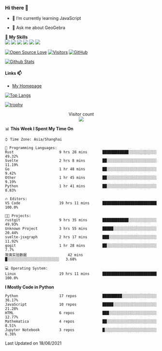 ### Hi there 👋

<!--
**wuyudi/wuyudi** is a ✨ _special_ ✨ repository because its `README.md` (this file) appears on your GitHub profile.

Here are some ideas to get you started:

- 🔭 I’m currently working on ...
- 👯 I’m looking to collaborate on ...
- 🤔 I’m looking for help with ...

- 📫 How to reach me: ...
- 😄 Pronouns: ...
- ⚡ Fun fact: ...
-->

- 🌱 I’m currently learning JavaScript

- 💬 Ask me about GeoGebra

🌟 **My Skills**  
![](https://img.shields.io/badge/-Svelte-3e74a2?style=flat-square&logo=Svelte&logoColor=fff)
![](https://img.shields.io/badge/-TypeScript-3e74a2?style=flat-square&logo=TypeScript&logoColor=fff)
![](https://img.shields.io/badge/-JavaScript-3e74a2?style=flat-square&logo=JavaScript&logoColor=fff)
![](https://img.shields.io/badge/-Python-3e74a2?style=flat-square&logo=Python&logoColor=fff)
![](https://img.shields.io/badge/-Mathematica-3e74a2?style=flat-square&logo=Wolfram&logoColor=fff)
![](https://img.shields.io/badge/-C%2B%2B-3e74a2?style=flat-square&logo=C%2B%2B&logoColor=fff)

[![Open Source Love](https://badges.frapsoft.com/os/v1/open-source.svg?v=103)](https://github.com/wuyudi/)
[![Visitors](https://visitor-badge.glitch.me/badge?page_id=wuyudi.wuyudi)](https://github.com/wuyudi/)
[![GitHub](https://img.shields.io/github/followers/wuyudi.svg?lable=GitHub&style=social)](https://github.com/wuyudi/)

[![Github Stats](https://github-readme-stats.vercel.app/api?username=wuyudi&show_icons=true)](https://github.com/wuyudi/)

#### Links 📫

* [My Homepage](https://wuyudi.github.io/blog/)

[![Top Langs](https://github-readme-stats.vercel.app/api/top-langs/?username=wuyudi&hide=HTML,jupyter%20notebook&layout=compact)](https://github.com/wuyudi/github-readme-stats)

[![trophy](https://github-profile-trophy.vercel.app/?username=wuyudi&theme=onedark)](https://github.com/ryo-ma/github-profile-trophy)

<p align="center"> 
  Visitor count<br>
  <img src="https://profile-counter.glitch.me/wuyudi/count.svg" />
</p>

<!--START_SECTION:waka-->
📊 **This Week I Spent My Time On** 

```text
⌚︎ Time Zone: Asia/Shanghai

💬 Programming Languages: 
Rust                     9 hrs 28 mins       ████████████░░░░░░░░░░░░░   49.32% 
Svelte                   2 hrs 8 mins        ██░░░░░░░░░░░░░░░░░░░░░░░   11.19% 
Go                       1 hr 48 mins        ██░░░░░░░░░░░░░░░░░░░░░░░   9.42% 
Other                    1 hr 45 mins        ██░░░░░░░░░░░░░░░░░░░░░░░   9.19% 
Python                   1 hr 41 mins        ██░░░░░░░░░░░░░░░░░░░░░░░   8.83%

🔥 Editors: 
VS Code                  19 hrs 11 mins      █████████████████████████   100.0%

🐱‍💻 Projects: 
rustgit                  9 hrs 35 mins       ████████████░░░░░░░░░░░░░   49.93% 
Unknown Project          3 hrs 55 mins       █████░░░░░░░░░░░░░░░░░░░░   20.44% 
svelte-jsxgraph          2 hrs 17 mins       ███░░░░░░░░░░░░░░░░░░░░░░   11.92% 
gogit                    1 hr 28 mins        ██░░░░░░░░░░░░░░░░░░░░░░░   7.7% 
聚类实验数据                   42 mins             █░░░░░░░░░░░░░░░░░░░░░░░░   3.68%

💻 Operating System: 
Linux                    19 hrs 11 mins      █████████████████████████   100.0%

```

**I Mostly Code in Python** 

```text
Python                   17 repos            █████████░░░░░░░░░░░░░░░░   36.17% 
JavaScript               10 repos            █████░░░░░░░░░░░░░░░░░░░░   21.28% 
HTML                     6 repos             ███░░░░░░░░░░░░░░░░░░░░░░   12.77% 
Mathematica              4 repos             ██░░░░░░░░░░░░░░░░░░░░░░░   8.51% 
Jupyter Notebook         3 repos             █░░░░░░░░░░░░░░░░░░░░░░░░   6.38%

```



 Last Updated on 18/06/2021
<!--END_SECTION:waka-->
